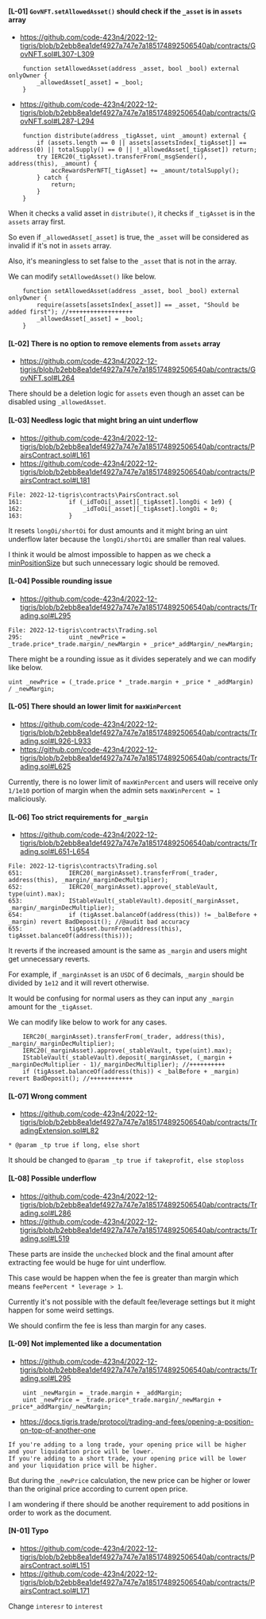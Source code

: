 #### [L-01] `GovNFT.setAllowedAsset()` should check if the `_asset` is in `assets` array
- https://github.com/code-423n4/2022-12-tigris/blob/b2ebb8ea1def4927a747e7a185174892506540ab/contracts/GovNFT.sol#L307-L309

```solidity
    function setAllowedAsset(address _asset, bool _bool) external onlyOwner { 
        _allowedAsset[_asset] = _bool;
    }
```

- https://github.com/code-423n4/2022-12-tigris/blob/b2ebb8ea1def4927a747e7a185174892506540ab/contracts/GovNFT.sol#L287-L294

```solidity
    function distribute(address _tigAsset, uint _amount) external {
        if (assets.length == 0 || assets[assetsIndex[_tigAsset]] == address(0) || totalSupply() == 0 || !_allowedAsset[_tigAsset]) return;
        try IERC20(_tigAsset).transferFrom(_msgSender(), address(this), _amount) {
            accRewardsPerNFT[_tigAsset] += _amount/totalSupply();
        } catch {
            return;
        }
    }
```

When it checks a valid asset in `distribute()`, it checks if `_tigAsset` is in the `assets` array first.

So even if `_allowedAsset[_asset]` is true, the `_asset` will be considered as invalid if it's not in `assets` array.

Also, it's meaningless to set false to the `_asset` that is not in the array.

We can modify `setAllowedAsset()` like below.

```solidity
    function setAllowedAsset(address _asset, bool _bool) external onlyOwner {
        require(assets[assetsIndex[_asset]] == _asset, "Should be added first"); //++++++++++++++++++
        _allowedAsset[_asset] = _bool;
    }
```

#### [L-02] There is no option to remove elements from `assets` array
- https://github.com/code-423n4/2022-12-tigris/blob/b2ebb8ea1def4927a747e7a185174892506540ab/contracts/GovNFT.sol#L264

There should be a deletion logic for `assets` even though an asset can be disabled using `_allowedAsset`.

#### [L-03] Needless logic that might bring an uint underflow
- https://github.com/code-423n4/2022-12-tigris/blob/b2ebb8ea1def4927a747e7a185174892506540ab/contracts/PairsContract.sol#L161
- https://github.com/code-423n4/2022-12-tigris/blob/b2ebb8ea1def4927a747e7a185174892506540ab/contracts/PairsContract.sol#L181

```solidity
File: 2022-12-tigris\contracts\PairsContract.sol
161:             if (_idToOi[_asset][_tigAsset].longOi < 1e9) {
162:                 _idToOi[_asset][_tigAsset].longOi = 0;
163:             }
```

It resets `longOi/shortOi` for dust amounts and it might bring an uint underflow later because the `longOi/shortOi` are smaller than real values.

I think it would be almost impossible to happen as we check a [minPositionSize](https://github.com/code-423n4/2022-12-tigris/blob/b2ebb8ea1def4927a747e7a185174892506540ab/contracts/TradingExtension.sol#L218) but such unnecessary logic should be removed.

#### [L-04] Possible rounding issue
- https://github.com/code-423n4/2022-12-tigris/blob/b2ebb8ea1def4927a747e7a185174892506540ab/contracts/Trading.sol#L295

```solidity
File: 2022-12-tigris\contracts\Trading.sol
295:             uint _newPrice = _trade.price*_trade.margin/_newMargin + _price*_addMargin/_newMargin;
```

There might be a rounding issue as it divides seperately and we can modify like below.

```solidity
uint _newPrice = (_trade.price * _trade.margin + _price * _addMargin) / _newMargin;
```

#### [L-05] There should an lower limit for `maxWinPercent`
- https://github.com/code-423n4/2022-12-tigris/blob/b2ebb8ea1def4927a747e7a185174892506540ab/contracts/Trading.sol#L926-L933
- https://github.com/code-423n4/2022-12-tigris/blob/b2ebb8ea1def4927a747e7a185174892506540ab/contracts/Trading.sol#L625

Currently, there is no lower limit of `maxWinPercent` and users will receive only `1/1e10` portion of margin when the admin sets `maxWinPercent = 1` maliciously.

#### [L-06] Too strict requirements for `_margin` 
- https://github.com/code-423n4/2022-12-tigris/blob/b2ebb8ea1def4927a747e7a185174892506540ab/contracts/Trading.sol#L651-L654

```solidity
File: 2022-12-tigris\contracts\Trading.sol
651:             IERC20(_marginAsset).transferFrom(_trader, address(this), _margin/_marginDecMultiplier);
652:             IERC20(_marginAsset).approve(_stableVault, type(uint).max);
653:             IStableVault(_stableVault).deposit(_marginAsset, _margin/_marginDecMultiplier);
654:             if (tigAsset.balanceOf(address(this)) != _balBefore + _margin) revert BadDeposit(); //@audit bad accuracy
655:             tigAsset.burnFrom(address(this), tigAsset.balanceOf(address(this)));
```

It reverts if the increased amount is the same as `_margin` and users might get unnecessary reverts.

For example, if `_marginAsset` is an `USDC` of 6 decimals, `_margin` should be divided by `1e12` and it will revert otherwise.

It would be confusing for normal users as they can input any `_margin` amount for the `_tigAsset`.

We can modify like below to work for any cases.

```solidity
    IERC20(_marginAsset).transferFrom(_trader, address(this), _margin/_marginDecMultiplier);
    IERC20(_marginAsset).approve(_stableVault, type(uint).max);
    IStableVault(_stableVault).deposit(_marginAsset, (_margin + _marginDecMultiplier - 1)/_marginDecMultiplier); //++++++++++
    if (tigAsset.balanceOf(address(this)) < _balBefore + _margin) revert BadDeposit(); //++++++++++++
```

#### [L-07] Wrong comment
- https://github.com/code-423n4/2022-12-tigris/blob/b2ebb8ea1def4927a747e7a185174892506540ab/contracts/TradingExtension.sol#L82

```solidity
* @param _tp true if long, else short
```

It should be changed to `@param _tp true if takeprofit, else stoploss`

#### [L-08] Possible underflow
- https://github.com/code-423n4/2022-12-tigris/blob/b2ebb8ea1def4927a747e7a185174892506540ab/contracts/Trading.sol#L286
- https://github.com/code-423n4/2022-12-tigris/blob/b2ebb8ea1def4927a747e7a185174892506540ab/contracts/Trading.sol#L519

These parts are inside the `unchecked` block and the final amount after extracting fee would be huge for uint underflow.

This case would be happen when the fee is greater than margin which means `feePercent * leverage > 1`.

Currently it's not possible with the default fee/leverage settings but it might happen for some weird settings.

We should confirm the fee is less than margin for any cases.

#### [L-09] Not implemented like a documentation
- https://github.com/code-423n4/2022-12-tigris/blob/b2ebb8ea1def4927a747e7a185174892506540ab/contracts/Trading.sol#L295

```solidity
    uint _newMargin = _trade.margin + _addMargin;
    uint _newPrice = _trade.price*_trade.margin/_newMargin + _price*_addMargin/_newMargin;
```

- https://docs.tigris.trade/protocol/trading-and-fees/opening-a-position-on-top-of-another-one

```
If you're adding to a long trade, your opening price will be higher and your liquidation price will be lower.
If you're adding to a short trade, your opening price will be lower and your liquidation price will be higher.
```

But during the `_newPrice` calculation, the new price can be higher or lower than the original price according to current open price.

I am wondering if there should be another requirement to add positions in order to work as the document.

#### [N-01] Typo
- https://github.com/code-423n4/2022-12-tigris/blob/b2ebb8ea1def4927a747e7a185174892506540ab/contracts/PairsContract.sol#L151
- https://github.com/code-423n4/2022-12-tigris/blob/b2ebb8ea1def4927a747e7a185174892506540ab/contracts/PairsContract.sol#L171

Change `interesr` to `interest`
